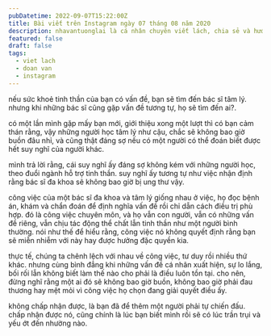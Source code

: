 ```yaml
---
pubDatetime: 2022-09-07T15:22:00Z
title: Bài viết trên Instagram ngày 07 tháng 08 năm 2020
description: nhavantuonglai là cá nhân chuyên viết lách, chia sẻ và hướng dẫn mọi người thuần thục hơn khi thực hành viết lách mỗi ngày qua những bài chia sẻ ngắn trên Instagram chính thức.
featured: false
draft: false
tags:
  - viet lach
  - doan van
  - instagram
---
```


nếu sức khoẻ tinh thần của bạn có vấn đề, bạn sẽ tìm đến bác sĩ tâm lý. nhưng khi những bác sĩ cũng gặp vấn đề tương tự, họ sẽ tìm đến ai?.

có một lần mình gặp mấy bạn mới, giới thiệu xong một lượt thì có bạn cảm thán rằng, vậy những người học tâm lý như cậu, chắc sẽ không bao giờ buồn đâu nhỉ, và cũng thật đáng sợ nếu có một người có thể đoán biết được hết suy nghĩ của người khác.

mình trả lời rằng, cái suy nghĩ ấy đáng sợ không kém với những người học, theo đuổi ngành hỗ trợ tinh thần. suy nghĩ ấy tương tự như việc nhận định rằng bác sĩ đa khoa sẽ không bao giờ bị ung thư vậy.

công việc của một bác sĩ đa khoa và tâm lý giống nhau ở việc, họ đọc bệnh án, khám và chẩn đoán để định nghĩa vấn đề rồi chỉ dẫn cách điều trị phù hợp. đó là công việc chuyên môn, và họ vẫn con người, vẫn có những vấn đề riêng, vẫn chịu tác động thể chất lẫn tinh thần như một người bình thường. nói như thế để hiểu rằng, công việc nó không quyết định rằng bạn sẽ miễn nhiễm với này hay được hưởng đặc quyền kia.

thực tế, chúng ta chênh lệch với nhau về công việc, tư duy rồi nhiều thứ khác. nhưng cùng bình đẳng khi những vấn đề cá nhân xuất hiện, sự lo lắng, bối rối lẫn không biết làm thế nào cho phải là điều luôn tồn tại. cho nên, đừng nghĩ rằng một ai đó sẽ không bao giờ buồn, không bao giờ phải đau thương hay mệt mỏi vì công việc họ chọn đang giải quyết điều ấy.

không chấp nhận được, là bạn đã để thêm một người phải tự chiến đấu. chấp nhận được nó, cũng chính là lúc bạn biết mình rồi sẽ có lúc trần trụi và yếu ớt đến nhường nào.
